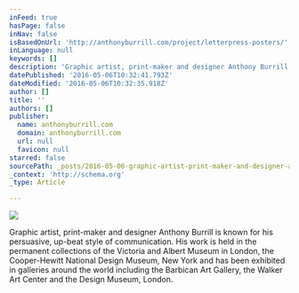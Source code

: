 ```yaml
---
inFeed: true
hasPage: false
inNav: false
isBasedOnUrl: 'http://anthonyburrill.com/project/letterpress-posters/'
inLanguage: null
keywords: []
description: 'Graphic artist, print-maker and designer Anthony Burrill is known for his persuasive, up-beat style of communication. His work is held in the permanent collections of the Victoria and Albert Museum in London, the Cooper-Hewitt National Design Museum, New York and has been exhibited in galleries around the world including the Barbican Art Gallery, the Walker Art Center and the Design Museum, London.'
datePublished: '2016-05-06T10:32:41.793Z'
dateModified: '2016-05-06T10:32:35.918Z'
author: []
title: ''
authors: []
publisher:
  name: anthonyburrill.com
  domain: anthonyburrill.com
  url: null
  favicon: null
starred: false
sourcePath: _posts/2016-05-06-graphic-artist-print-maker-and-designer-anthony-burrill-is.md
_context: 'http://schema.org'
_type: Article

---
```

![](http://anthonyburrill.com/wp-content/uploads/2015/02/AB_woodblock_01-682x1024.jpg)

Graphic artist, print-maker and designer Anthony Burrill is known for his persuasive, up-beat style of communication. His work is held in the permanent collections of the Victoria and Albert Museum in London, the Cooper-Hewitt National Design Museum, New York and has been exhibited in galleries around the world including the Barbican Art Gallery, the Walker Art Center and the Design Museum, London.